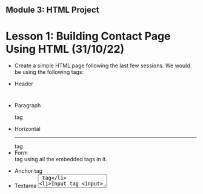 ## Module 3: HTML Project
# Lesson 1: Building Contact Page Using HTML (31/10/22)

- Create a simple HTML page following the last few sessions. We would be using the following tags:

* Header <code><h1></code>
* Paragraph <code><p></code> tag
* Horizontal <hr> tag
* Form <form> tag using all the embedded tags in it.
* Anchor <a> tag
* Textarea <textarea> tag
* Input tag <input>


